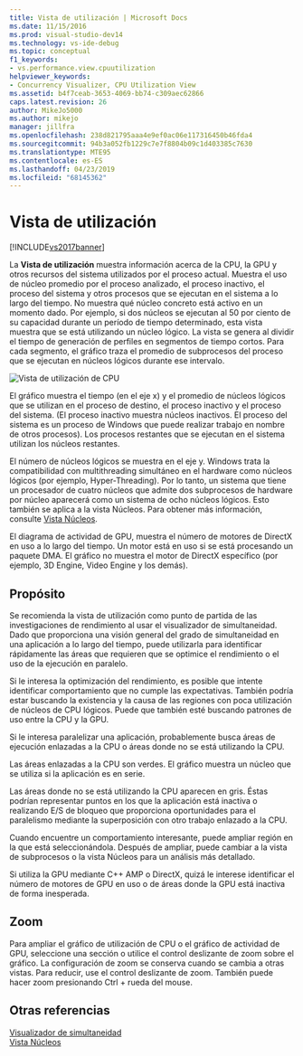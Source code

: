 ```yaml
---
title: Vista de utilización | Microsoft Docs
ms.date: 11/15/2016
ms.prod: visual-studio-dev14
ms.technology: vs-ide-debug
ms.topic: conceptual
f1_keywords:
- vs.performance.view.cpuutilization
helpviewer_keywords:
- Concurrency Visualizer, CPU Utilization View
ms.assetid: b4f7ceab-3653-4069-bb74-c309aec62866
caps.latest.revision: 26
author: MikeJo5000
ms.author: mikejo
manager: jillfra
ms.openlocfilehash: 238d821795aaa4e9ef0ac06e117316450b46fda4
ms.sourcegitcommit: 94b3a052fb1229c7e7f8804b09c1d403385c7630
ms.translationtype: MTE95
ms.contentlocale: es-ES
ms.lasthandoff: 04/23/2019
ms.locfileid: "68145362"
---
```

# <a name="utilization-view"></a>Vista de utilización
[!INCLUDE[vs2017banner](../includes/vs2017banner.md)]

La **Vista de utilización** muestra información acerca de la CPU, la GPU y otros recursos del sistema utilizados por el proceso actual. Muestra el uso de núcleo promedio por el proceso analizado, el proceso inactivo, el proceso del sistema y otros procesos que se ejecutan en el sistema a lo largo del tiempo. No muestra qué núcleo concreto está activo en un momento dado. Por ejemplo, si dos núcleos se ejecutan al 50 por ciento de su capacidad durante un período de tiempo determinado, esta vista muestra que se está utilizando un núcleo lógico. La vista se genera al dividir el tiempo de generación de perfiles en segmentos de tiempo cortos. Para cada segmento, el gráfico traza el promedio de subprocesos del proceso que se ejecutan en núcleos lógicos durante ese intervalo.  
  
 ![Vista de utilización de CPU](../profiling/media/vsts-ppacpuutil.png "VSTS_PPAcpuUtil")  
  
 El gráfico muestra el tiempo (en el eje x) y el promedio de núcleos lógicos que se utilizan en el proceso de destino, el proceso inactivo y el proceso del sistema. (El proceso inactivo muestra núcleos inactivos. El proceso del sistema es un proceso de Windows que puede realizar trabajo en nombre de otros procesos). Los procesos restantes que se ejecutan en el sistema utilizan los núcleos restantes.  
  
 El número de núcleos lógicos se muestra en el eje y. Windows trata la compatibilidad con multithreading simultáneo en el hardware como núcleos lógicos (por ejemplo, Hyper-Threading). Por lo tanto, un sistema que tiene un procesador de cuatro núcleos que admite dos subprocesos de hardware por núcleo aparecerá como un sistema de ocho núcleos lógicos. Esto también se aplica a la vista Núcleos. Para obtener más información, consulte [Vista Núcleos](../profiling/cores-view.md).  
  
 El diagrama de actividad de GPU, muestra el número de motores de DirectX en uso a lo largo del tiempo.  Un motor está en uso si se está procesando un paquete DMA.  El gráfico no muestra el motor de DirectX específico (por ejemplo, 3D Engine, Video Engine y los demás).  
  
## <a name="purpose"></a>Propósito  
 Se recomienda la vista de utilización como punto de partida de las investigaciones de rendimiento al usar el visualizador de simultaneidad. Dado que proporciona una visión general del grado de simultaneidad en una aplicación a lo largo del tiempo, puede utilizarla para identificar rápidamente las áreas que requieren que se optimice el rendimiento o el uso de la ejecución en paralelo.  
  
 Si le interesa la optimización del rendimiento, es posible que intente identificar comportamiento que no cumple las expectativas. También podría estar buscando la existencia y la causa de las regiones con poca utilización de núcleos de CPU lógicos. Puede que también esté buscando patrones de uso entre la CPU y la GPU.  
  
 Si le interesa paralelizar una aplicación, probablemente busca áreas de ejecución enlazadas a la CPU o áreas donde no se está utilizando la CPU.  
  
 Las áreas enlazadas a la CPU son verdes. El gráfico muestra un núcleo que se utiliza si la aplicación es en serie.  
  
 Las áreas donde no se está utilizando la CPU aparecen en gris. Éstas podrían representar puntos en los que la aplicación está inactiva o realizando E/S de bloqueo que proporciona oportunidades para el paralelismo mediante la superposición con otro trabajo enlazado a la CPU.  
  
 Cuando encuentre un comportamiento interesante, puede ampliar región en la que está seleccionándola. Después de ampliar, puede cambiar a la vista de subprocesos o la vista Núcleos para un análisis más detallado.  
  
 Si utiliza la GPU mediante C++ AMP o DirectX, quizá le interese identificar el número de motores de GPU en uso o de áreas donde la GPU está inactiva de forma inesperada.  
  
## <a name="zooming"></a>Zoom  
 Para ampliar el gráfico de utilización de CPU o el gráfico de actividad de GPU, seleccione una sección o utilice el control deslizante de zoom sobre el gráfico. La configuración de zoom se conserva cuando se cambia a otras vistas. Para reducir, use el control deslizante de zoom. También puede hacer zoom presionando Ctrl + rueda del mouse.  
  
## <a name="see-also"></a>Otras referencias  
 [Visualizador de simultaneidad](../profiling/concurrency-visualizer.md)   
 [Vista Núcleos](../profiling/cores-view.md)
